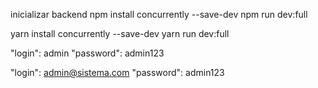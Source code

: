 inicializar backend
npm install concurrently --save-dev
npm run dev:full

yarn install concurrently --save-dev
yarn run dev:full

"login": admin
"password": admin123

"login": admin@sistema.com
"password": admin123
